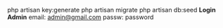 php artisan key:generate
php artisan migrate
php artisan db:seed 
**Login Admin**
email: admin@gmail.com
passw: password
